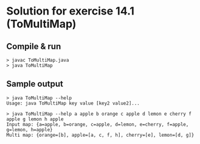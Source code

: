 Solution for exercise 14.1 (ToMultiMap)
====================================

Compile & run
-------------

``` shell
> javac ToMultiMap.java
> java ToMultiMap
```

Sample output
-------------

``` shell
> java ToMultiMap --help
Usage: java ToMultiMap key value [key2 value2]...
```

``` shell
> java ToMultiMap --help a apple b orange c apple d lemon e cherry f apple g lemon h apple
Input map: {a=apple, b=orange, c=apple, d=lemon, e=cherry, f=apple, g=lemon, h=apple}
Multi map: {orange=[b], apple=[a, c, f, h], cherry=[e], lemon=[d, g]}
```
